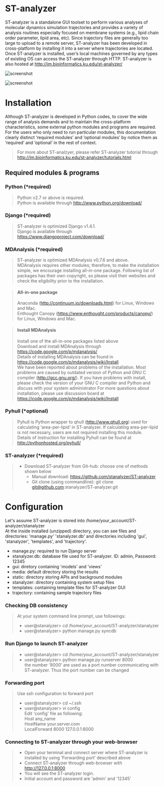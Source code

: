 ST-analyzer
===========

ST-analyzer is a standalone GUI toolset to perform various analyses of molecular dynamics simulation trajectories and provides a variety of analysis routines especially focused on membrane systems (e.g., lipid chain order parameter, lipid area, etc). Since trajectory files are generally too large to upload to a remote server, ST-analyzer has been developed in cross-platform by installing it into a server where trajectories are located. Once ST-analyzer is installed, user’s local machines governed by any types of existing OS can access the ST-analyzer through HTTP. ST-analyzer is also hosted at http://im.bioinformatics.ku.edu/st-analyzer/

![screenshot](http://people.eecs.ku.edu/~jjeong/images/STanalyzer/system_diagram.png)

![screenshot](http://people.eecs.ku.edu/~jjeong/images/STanalyzer/ST_Analyzer.png)

Installation
============
Although ST-analyzer is developed in Python codes, to cover the wide range of analysis demands and to maintain the cross-platform characteristics, some external python modules and programs are required. For the users who only need to run particular modules, this documentation clearly distinct ‘required modules’ and ‘optional modules’ by notice them as ‘required’ and ‘optional’ in the rest of context. 
> For more about ST-analzyer, please refer ST-analyzer tutorial through http://im.bioinformatics.ku.edu/st-analyzer/tutorials.html

Required modules & programs
----------------------------

### Python (*required)
> Python v2.7 or above is required.  
> Python is available through http://www.python.org/download/


### Django (*required)
> ST-analyzer is optimized Django v1.4.1.    
> Django is available through https://www.djangoproject.com/download/

### MDAnalysis (*required)
> ST-analyzer is optimized MDAnalysis v0.7.6 and above.   
> MDAnalysis requires other modules; therefore, to make the installation simple, we encourage installing all-in-one package. Following list of packages has their own copyright, so please visit their websites and check the eligibility prior to the installation. 

> #### All-in-one package
> Anaconda (http://continuum.io/downloads.html) for Linux, Windows and Mac.   
> Enthought Canopy (https://www.enthought.com/products/canopy/) for Linux, Windows and Mac.

> #### Install MDAnalysis
> Install one of the all-in-one packages listed above     
> Download and install MDAnalysis through https://code.google.com/p/mdanalysis/    
>	Details of installing MDAnalysis can be found in https://code.google.com/p/mdanalysis/wiki/Install    
> We have been reported about problems of the installation. Most problems are caused by outdated version of Python and GNU C compiler (http://gcc.gnu.org/). If you have problems with install, please check the version of your GNU C compiler and Python and discuss with your system administrator
> For more questions about installation, please use discussion board at https://code.google.com/p/mdanalysis/wiki/Install

### Pyhull (*optional)
> Pyhull is Python wrapper to qhull (http://www.qhull.org) used for calculating ‘area-per-lipid’ in ST-analyzer. If calculating area-per-lipid is not necessary, users are not required installing this module.  
> Details of instruction for installing Pyhull can be found at http://pythonhosted.org/pyhull/


### ST-analyzer (*required)
> * Download ST-analyzer from Git-hub: choose one of methods shown below    
>     * Manual download: https://github.com/stanalyzer/ST-analyzer    
>     * Git clone (using commandline): git clone git@github.com:stanalyzer/ST-analyzer.git

Configuration
=============
Let's assume ST-analyzer is stored into /home/your_account/ST-analyzer/stanalyzer    
At the inside installed (unzipped) directory, you can see files and directories: 'manage.py' 'stanalyzer.db' and directories including 'gui', 'stanalyzer', 'templates', and 'trajectory'.     
* manage.py: required to run Django server 
* stanalyzer.db: database file used for ST-analyzer. ID: admin, Password: 12345 
* gui: diretory containing 'models' and 'views' 
* media: default directory storing the results 
* static: directory storing APIs and background modules
* stanalyzer: directory containing system setup files 
* templates: containing template files for ST-analyzer GUI
* trajectory: containing sample trajectory files

### Checking DB consistency
> At your system command line prompt, use followings:
> * user@stanalyzer> cd /home/your_account/ST-analyzer/stanalyzer 
> * user@stanalyzer> python manage.py syncdb


### Run Django to launch ST-analyzer
> * user@stanalyzer> cd /home/your_account/ST-analyzer/stanalyzer 
> * user@stanalyzer> python manage.py runserver 8000    
>     the number ‘8000’ are used as a port number communicating with ST-analyzer. Thus the port number can be changed


### Forwarding port
> Use ssh configuration to forward port
> * user@stanalyzer> cd ~/.ssh 
> * user@stanalyzer> vi config     
>     Edit 'config' file as following:     
>     Host any_name      
>     HostName your.server.com     
>     LocalForward 8000 127.0.0.1:8000     


### Connecting to ST-analyzer through your web-browser 
> * Open your terminal and connect server where ST-analyzer is installed by using ‘Forwarding port’ described above
> * Connect ST-analyzer through web-browser with http://127.0.0.1:8000    
> * You will see the ST-analyzer login.     
> * Initial account and password are 'admin' and '12345'   
